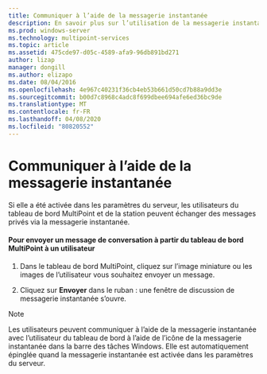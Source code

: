 ```yaml
---
title: Communiquer à l’aide de la messagerie instantanée
description: En savoir plus sur l’utilisation de la messagerie instantanée dans MultiPoint services
ms.prod: windows-server
ms.technology: multipoint-services
ms.topic: article
ms.assetid: 475cde97-d05c-4589-afa9-96db891bd271
author: lizap
manager: dongill
ms.author: elizapo
ms.date: 08/04/2016
ms.openlocfilehash: 4e967c40231f36cb4eb53b661d50cd7b88a9dd3e
ms.sourcegitcommit: b00d7c8968c4adc8f699dbee694afe6ed36bc9de
ms.translationtype: MT
ms.contentlocale: fr-FR
ms.lasthandoff: 04/08/2020
ms.locfileid: "80820552"
---
```

# <a name="use-im"></a>Communiquer à l’aide de la messagerie instantanée
Si elle a été activée dans les paramètres du serveur, les utilisateurs du tableau de bord MultiPoint et de la station peuvent échanger des messages privés via la messagerie instantanée.
  
#### <a name="to-send-a-chat-message-from-the-multipoint-dashboard-to-a-user"></a>Pour envoyer un message de conversation à partir du tableau de bord MultiPoint à un utilisateur  
  
1.  Dans le tableau de bord MultiPoint, cliquez sur l’image miniature ou les images de l’utilisateur vous souhaitez envoyer un message.  
  
2.  Cliquez sur **Envoyer** dans le ruban : une fenêtre de discussion de messagerie instantanée s’ouvre.  

> [!NOTE] 
> Les utilisateurs peuvent communiquer à l’aide de la messagerie instantanée avec l’utilisateur du tableau de bord à l’aide de l’icône de la messagerie instantanée dans la barre des tâches Windows. Elle est automatiquement épinglée quand la messagerie instantanée est activée dans les paramètres du serveur.